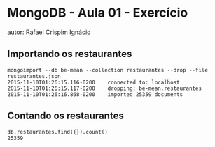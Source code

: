 # MongoDB - Aula 01 - Exercício
autor: Rafael Crispim Ignácio

## Importando os restaurantes

```
mongoimport --db be-mean --collection restaurantes --drop --file restaurantes.json
2015-11-10T01:26:15.116-0200    connected to: localhost
2015-11-10T01:26:15.117-0200    dropping: be-mean.restaurantes
2015-11-10T01:26:16.868-0200    imported 25359 documents
```

## Contando os restaurantes

```
db.restaurantes.find({}).count()
25359
```
